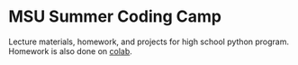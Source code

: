 # MSU Summer Coding Camp

Lecture materials, homework, and projects for high school python program. Homework is also done on [colab](https://drive.google.com/drive/folders/1DvlAG9LsSLRaHjyOgbaWU4Yqg34JND2s?usp=sharing).

